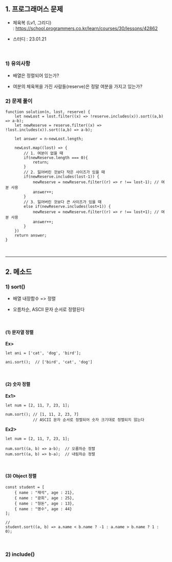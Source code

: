 ## 1. 프로그래머스 문제   
* 체육복 (Lv1, 그리디)   
: https://school.programmers.co.kr/learn/courses/30/lessons/42862

* 스터디 : 23.01.21
<br>

### 1) 유의사항
* 배열은 정렬되어 있는가?

* 여분의 체육복을 가진 사람들(reserve)은 정말 여분을 가지고 있는가?

### 2) 문제 풀이
```
function solution(n, lost, reserve) {
    let newLost = lost.filter((x) => !reserve.includes(x)).sort((a,b) => a-b);
    let newReserve = reserve.filter((x) => !lost.includes(x)).sort((a,b) => a-b);
    
    let answer = n-newLost.length;

    newLost.map((lost) => {
        // 1. 여분이 없을 때
        if(newReserve.length === 0){
            return;
        }
        // 2. 잃어버린 것보다 작은 사이즈가 있을 때
        if(newReserve.includes(lost-1)) {
            newReserve = newReserve.filter((r) => r !== lost-1); // 여분 사용
            answer++;
        }
        // 3. 잃어버린 것보다 큰 사이즈가 있을 때
        else if(newReserve.includes(lost+1)) {
            newReserve = newReserve.filter((r) => r !== lost+1); // 여분 사용
            answer++;
        }
    })
    return answer;
}
```

<br>
<hr>

## 2. 메소드
### 1) sort()
* 배열 내장함수 => 정렬

* 오름차순, ASCII 문자 순서로 정렬된다
<br>

#### (1) 문자열 정렬   
__Ex>__   
```
let ani = ['cat', 'dog', 'bird'];

ani.sort();  // ['bird', 'cat', 'dog']
```
<br>

#### (2) 숫자 정렬
__Ex1>__
```
let num = [2, 11, 7, 23, 1];

num.sort(); // [1, 11, 2, 23, 7]
            // ASCII 문자 순서로 정렬되어 숫자 크기대로 정렬되지 않는다
```

__Ex2>__
```
let num = [2, 11, 7, 23, 1];

num.sort((a, b) => a-b);  // 오름차순 정렬
num.sort((a, b) => b-a);  // 내림차순 정렬
```

<br>

#### (3) Object 정렬
```
const student = [
    { name : "재석", age : 21},
    { name : "광희", age : 25},
    { name : "형돈", age : 13},
    { name : "명수", age : 44}
];

// 
student.sort((a, b) => a.name < b.name ? -1 : a.name > b.name ? 1 : 0);
```

<br>

### 2) include()
